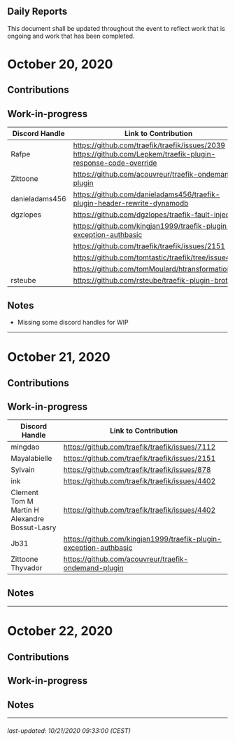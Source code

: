 Daily Reports
---

This document shall be updated throughout the event to reflect work that is ongoing and work that has been completed.

# October 20, 2020

Contributions
---

Work-in-progress
---

| Discord Handle | Link to Contribution                                                     |
|----------------|--------------------------------------------------------------------------|
| Rafpe          | https://github.com/traefik/traefik/issues/2039<br/>https://github.com/Lepkem/traefik-plugin-response-code-override                           |
| Zittoone       | https://github.com/acouvreur/traefik-ondemand-plugin                     |
| danieladams456 | https://github.com/danieladams456/traefik-plugin-header-rewrite-dynamodb |
| dgzlopes       | https://github.com/dgzlopes/traefik-fault-injection                      |
|                | https://github.com/kingjan1999/traefik-plugin-exception-authbasic        |
|                | https://github.com/traefik/traefik/issues/2151                           |
|                | https://github.com/tomtastic/traefik/tree/issue4402                      |
|                | https://github.com/tomMoulard/htransformation                            |
| rsteube        | https://github.com/rsteube/traefik-plugin-brotli                         |
 
Notes
---

* Missing some discord handles for WIP

---
# October 21, 2020

Contributions
---

Work-in-progress
---

| Discord Handle | Link to Contribution                                                     |
|----------------|--------------------------------------------------------------------------|
| mingdao        | https://github.com/traefik/traefik/issues/7112                           |
| Mayalabielle   | https://github.com/traefik/traefik/issues/2151                           |
| Sylvain        | https://github.com/traefik/traefik/issues/878                            |
| ink            | https://github.com/traefik/traefik/issues/4402                           |
| Clement<br>Tom M <br> Martin H <br> Alexandre Bossut-Lasry        | https://github.com/traefik/traefik/issues/4402                           |
| Jb31            | https://github.com/kingjan1999/traefik-plugin-exception-authbasic       |
| Zittoone <br>Thyvador | https://github.com/acouvreur/traefik-ondemand-plugin              |

Notes
---

---
# October 22, 2020

Contributions
---

Work-in-progress
---

Notes
---

---

###### _last-updated: 10/21/2020 09:33:00_ (CEST)

